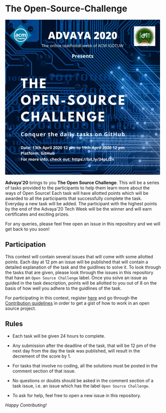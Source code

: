 # The Open-Source-Challenge 

<img src="public/img/Poster.jpeg" height="500" width="500" >

**Advaya'20** brings to you **The Open Source Challenge**. This will be a series of tasks provided to the participants to help them learn more about the ways of Open Source! Each task will have allotted points which will be awarded to all the participants that successfully complete the task. Everyday a new task will be added. The participant with the highest points by the end of the Advaya'20 Tech Week will be the winner and will earn certificates and exciting prizes. 

For any queries, please feel free open an issue in this repository and we will get back to you soon!

## Participation

This contest will contain several issues that will come with some allotted points. Each day at 12 pm an issue will be published that will contain a detailed explanation of the task and the guidlines to solve it. To look through the tasks that are given, please look through the issues in this repository that have an `Open Source Challenge` label. Once you solve an issue as guided in the task description, points will be allotted to you out of 8 on the basis of how well you adhere to the guidlines of the task.

For participating in this contest, register [here](https://bit.ly/3c3lNQY) and go through the [Contribution guidelines](https://github.com/ACM-IGDTUW/Open-Source-Challenge/blob/master/CONTRIBUTION.md) in order to get a gist of how to work in an open source project.

## Rules

-   Each task will be given 24 hours to complete. 
    
-   Any submission after the deadline of the task, that will be 12 pm of the next day from the day the task was published, will result in the decrement of the score by 1.

-   For tasks that involve no coding, all the solutions must be posted in the comment section of that issue. 

-   No questions or doubts should be asked in the comment section of a task issue, i.e. an issue which has the label `Open Source Challenge`.
    
-   To ask for help, feel free to open a new issue in this repository.

*Happy Contributing!*

